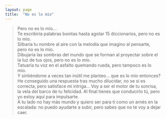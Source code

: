 ```yaml
---
layout: page
title:  "No es lo mío"
---
```


>Pero no es lo mío...  
>Te escribiría palabras bonitas hasta agotar 15 diccionarios, pero no es lo mío.  
>Silbaría tu nombre al aire con la melodía que imagino al pensarte, pero no es lo mío.  
>Dibujaría las sombras del mundo que se forman al proyectar sobre el la luz de tus ojos, pero no es lo mío.  
>Tatuaría tu voz en el asfalto quemando rueda, pero tampoco es lo mío.  
>Y sintiéndome a veces tan inútil me planteo... que es lo mío entonces?  
>He conseguido una respuesta tras mucho dilucidar, no se si es correcta, pero satisface mi intriga... Voy a ser el motor de tu sonrisa, la vela del barco de tu felicidad. Al final tienes que conducirlo tú, pero yo estoy aquí para impulsarte.  
>A tu lado no hay más mundo y quiero ser para ti como un arnés en la escalada: no puedo ayudarte a subir, pero sabes que no te voy a dejar caer.
